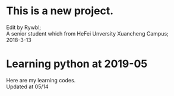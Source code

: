 # This is a new project.
 Edit by Rywbl;  
 A senior student which from HeFei Unversity Xuancheng Campus;  
 2018-3-13  
# Learning python at 2019-05  
 Here are my learning codes.  
 Updated at 05/14  
